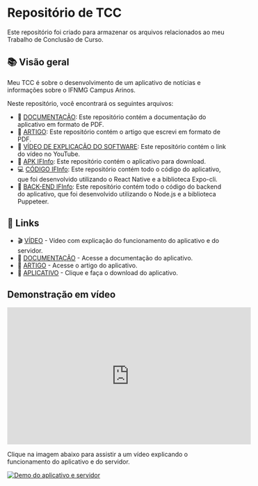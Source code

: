 # Repositório de TCC

Este repositório foi criado para armazenar os arquivos relacionados ao meu Trabalho de Conclusão de Curso.

## 📚 Visão geral

Meu TCC é sobre o desenvolvimento de um aplicativo de notícias e informações sobre o IFNMG Campus Arinos.

Neste repositório, você encontrará os seguintes arquivos:

- 📄 [DOCUMENTAÇÃO](./documentacao/DOCUMENTAÇÃO-IFINFO.pdf): Este repositório contém a documentação do aplicativo em formato de PDF.
- 📝 [ARTIGO](./artigo/Artigo.pdf): Este repositório contém o artigo que escrevi em formato de PDF.
- 🎥 [VÍDEO DE EXPLICAÇÃO DO SOFTWARE](./video-explicacao/video-youtube.txt): Este repositório contém o link do vídeo no YouTube.
- 📱 [APK IFInfo](./apk(aplicativo)/): Este repositório contém o aplicativo para download.
- 💻 [CÓDIGO IFInfo](./codigo-IFInfo/): Este repositório contém todo o código do aplicativo, que foi desenvolvido utilizando o React Native e a biblioteca Expo-cli.
- 🚀 [BACK-END IFInfo](./backend-IFInfo/): Este repositório contém todo o código do backend do aplicativo, que foi desenvolvido utilizando o Node.js e a biblioteca Puppeteer.

## 🔗 Links

- 🎬 [VÍDEO] - Vídeo com explicação do funcionamento do aplicativo e do servidor.
- 📖 [DOCUMENTAÇÃO] - Acesse a documentação do aplicativo.
- 📝 [ARTIGO] - Acesse o artigo do aplicativo.
- 📱 [APLICATIVO] - Clique e faça o download do aplicativo.

[VÍDEO]: <https://youtu.be/q-Z9jdCIuzk>
[DOCUMENTAÇÃO]: <https://drive.google.com/file/d/15kFAlcC83LrfKhE0EY6Q0fvLMoV3fz56/view?usp=share_link>
[ARTIGO]: <https://drive.google.com/file/d/1VwOb8f_wnxaSdRCm5TaePb-2nLBWyTUo/view?usp=share_link>
[APLICATIVO]: <https://www.mediafire.com/file/r50be7sp7lm27hi/IFInfo_28-02.apk>

## Demonstração em vídeo

<iframe width="560" height="315" src="https://www.youtube.com/embed/q-Z9jdCIuzk" frameborder="0" allow="autoplay; encrypted-media" allowfullscreen></iframe>

Clique na imagem abaixo para assistir a um vídeo explicando o funcionamento do aplicativo e do servidor.

[![Demo do aplicativo e servidor](https://img.youtube.com/vi/q-Z9jdCIuzk/0.jpg)](https://www.youtube.com/watch?v=q-Z9jdCIuzk)
